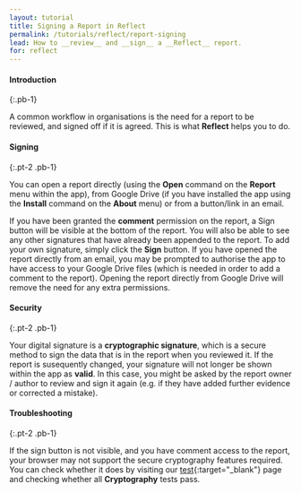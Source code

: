 ```yaml
---
layout: tutorial
title: Signing a Report in Reflect
permalink: /tutorials/reflect/report-signing
lead: How to __review__ and __sign__ a __Reflect__ report.
for: reflect
---
```


#### Introduction
{:.pb-1}

A common workflow in organisations is the need for a report to be reviewed, and signed off if it is agreed. This is what __Reflect__ helps you to do.

#### Signing
{:.pt-2 .pb-1}

You can open a report directly (using the __Open__ command on the __Report__ menu within the app), from Google Drive (if you have installed the app using the __Install__ command on the __About__ menu) or from a button/link in an email.

If you have been granted the __comment__ permission on the report, a Sign button will be visible at the bottom of the report. You will also be able to see any other signatures that have already been appended to the report. To add your own signature, simply click the __Sign__ button. If you have opened the report directly from an email, you may be prompted to authorise the app to have access to your Google Drive files (which is needed in order to add a comment to the report). Opening the report directly from Google Drive will remove the need for any extra permissions.

#### Security
{:.pt-2 .pb-1}

Your digital signature is a __cryptographic signature__, which is a secure method to sign the data that is in the report when you reviewed it. If the report is susequently changed, your signature will not longer be shown within the app as __valid__. In this case, you might be asked by the report owner / author to review and sign it again (e.g. if they have added further evidence or corrected a mistake).

#### Troubleshooting
{:.pt-2 .pb-1}

If the sign button is not visible, and you have comment access to the report, your browser may not support the secure cryptography features required. You can check whether it does by visiting our [test](/test/){:target="_blank"} page and checking whether all __Cryptography__ tests pass.